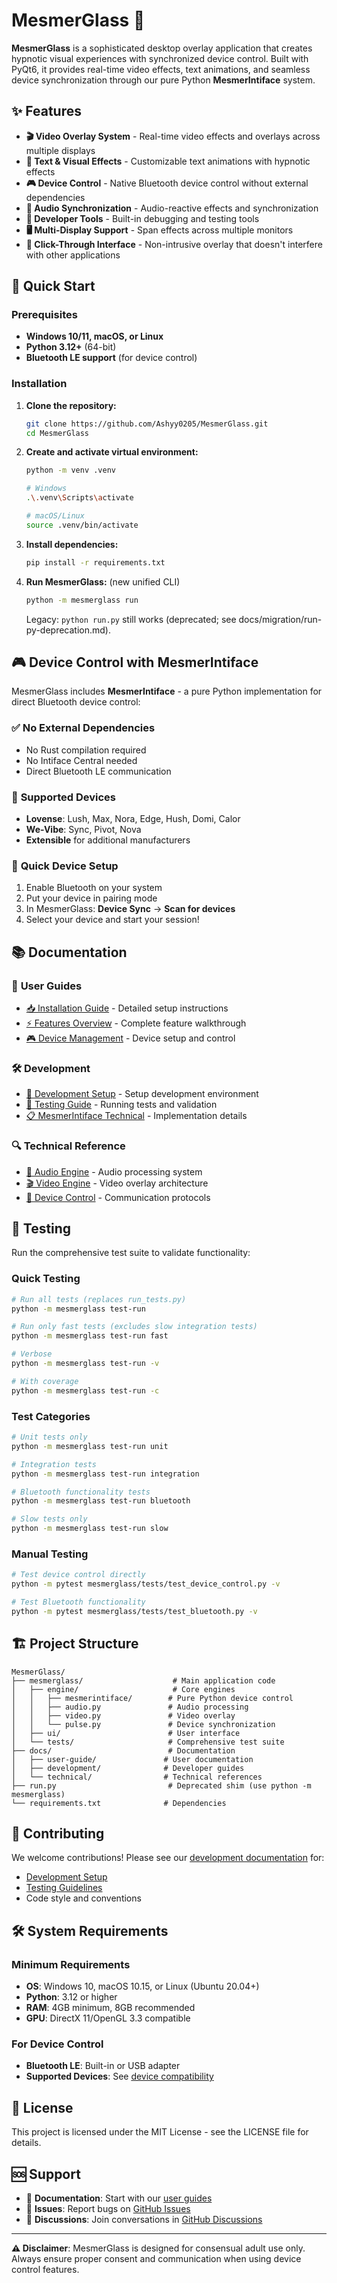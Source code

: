 # MesmerGlass 🌟

**MesmerGlass** is a sophisticated desktop overlay application that creates hypnotic visual experiences with synchronized device control. Built with PyQt6, it provides real-time video effects, text animations, and seamless device synchronization through our pure Python **MesmerIntiface** system.

## ✨ Features

- **🎬 Video Overlay System** - Real-time video effects and overlays across multiple displays
- **📝 Text & Visual Effects** - Customizable text animations with hypnotic effects
- **🎮 Device Control** - Native Bluetooth device control without external dependencies
- **🎵 Audio Synchronization** - Audio-reactive effects and synchronization
- **🔧 Developer Tools** - Built-in debugging and testing tools
- **🖥️ Multi-Display Support** - Span effects across multiple monitors
- **🎯 Click-Through Interface** - Non-intrusive overlay that doesn't interfere with other applications

## 🚀 Quick Start

### Prerequisites
- **Windows 10/11, macOS, or Linux**
- **Python 3.12+** (64-bit)
- **Bluetooth LE support** (for device control)

### Installation

1. **Clone the repository:**
   ```bash
   git clone https://github.com/Ashyy0205/MesmerGlass.git
   cd MesmerGlass
   ```

2. **Create and activate virtual environment:**
   ```bash
   python -m venv .venv
   
   # Windows
   .\.venv\Scripts\activate
   
   # macOS/Linux  
   source .venv/bin/activate
   ```

3. **Install dependencies:**
   ```bash
   pip install -r requirements.txt
   ```

4. **Run MesmerGlass:** (new unified CLI)
   ```bash
   python -m mesmerglass run
   ```
   Legacy: `python run.py` still works (deprecated; see docs/migration/run-py-deprecation.md).

## 🎮 Device Control with MesmerIntiface

MesmerGlass includes **MesmerIntiface** - a pure Python implementation for direct Bluetooth device control:

### ✅ **No External Dependencies**
- No Rust compilation required
- No Intiface Central needed
- Direct Bluetooth LE communication

### 🔧 **Supported Devices**
- **Lovense**: Lush, Max, Nora, Edge, Hush, Domi, Calor
- **We-Vibe**: Sync, Pivot, Nova
- **Extensible** for additional manufacturers

### 📡 **Quick Device Setup**
1. Enable Bluetooth on your system
2. Put your device in pairing mode
3. In MesmerGlass: **Device Sync** → **Scan for devices**
4. Select your device and start your session!

## 📚 Documentation

### 📖 **User Guides**
- [📥 Installation Guide](docs/user-guide/installation.md) - Detailed setup instructions
- [⚡ Features Overview](docs/user-guide/features.md) - Complete feature walkthrough  
- [🎮 Device Management](docs/user-guide/device-management.md) - Device setup and control

### 🛠️ **Development**
- [🔧 Development Setup](docs/development/dev-setup.md) - Setup development environment
- [🧪 Testing Guide](docs/development/testing.md) - Running tests and validation
- [📋 MesmerIntiface Technical](docs/development/mesmerintiface-complete.md) - Implementation details

### 🔍 **Technical Reference**
- [🎵 Audio Engine](docs/technical/audio-engine.md) - Audio processing system
- [🎬 Video Engine](docs/technical/video-engine.md) - Video overlay architecture
- [📡 Device Control](docs/technical/device-control.md) - Communication protocols

## 🧪 Testing

Run the comprehensive test suite to validate functionality:

### Quick Testing
```bash
# Run all tests (replaces run_tests.py)
python -m mesmerglass test-run

# Run only fast tests (excludes slow integration tests)
python -m mesmerglass test-run fast

# Verbose
python -m mesmerglass test-run -v

# With coverage
python -m mesmerglass test-run -c
```

### Test Categories
```bash
# Unit tests only
python -m mesmerglass test-run unit

# Integration tests
python -m mesmerglass test-run integration

# Bluetooth functionality tests
python -m mesmerglass test-run bluetooth

# Slow tests only
python -m mesmerglass test-run slow
```

### Manual Testing
```bash
# Test device control directly
python -m pytest mesmerglass/tests/test_device_control.py -v

# Test Bluetooth functionality
python -m pytest mesmerglass/tests/test_bluetooth.py -v
```

## 🏗️ Project Structure

```
MesmerGlass/
├── mesmerglass/                    # Main application code
│   ├── engine/                     # Core engines
│   │   ├── mesmerintiface/        # Pure Python device control
│   │   ├── audio.py               # Audio processing
│   │   ├── video.py               # Video overlay
│   │   └── pulse.py               # Device synchronization
│   ├── ui/                        # User interface
│   └── tests/                     # Comprehensive test suite
├── docs/                          # Documentation
│   ├── user-guide/               # User documentation
│   ├── development/              # Developer guides  
│   └── technical/                # Technical references
├── run.py                         # Deprecated shim (use python -m mesmerglass)
└── requirements.txt              # Dependencies
```

## 🤝 Contributing

We welcome contributions! Please see our [development documentation](docs/development/) for:

- [Development Setup](docs/development/dev-setup.md)
- [Testing Guidelines](docs/development/testing.md)
- Code style and conventions

## 🛠️ System Requirements

### Minimum Requirements
- **OS**: Windows 10, macOS 10.15, or Linux (Ubuntu 20.04+)
- **Python**: 3.12 or higher
- **RAM**: 4GB minimum, 8GB recommended
- **GPU**: DirectX 11/OpenGL 3.3 compatible

### For Device Control
- **Bluetooth LE**: Built-in or USB adapter
- **Supported Devices**: See [device compatibility](docs/user-guide/device-management.md)

## 📄 License

This project is licensed under the MIT License - see the LICENSE file for details.

## 🆘 Support

- 📖 **Documentation**: Start with our [user guides](docs/user-guide/)
- 🐛 **Issues**: Report bugs on [GitHub Issues](https://github.com/Ashyy0205/MesmerGlass/issues)
- 💬 **Discussions**: Join conversations in [GitHub Discussions](https://github.com/Ashyy0205/MesmerGlass/discussions)

---

**⚠️ Disclaimer**: MesmerGlass is designed for consensual adult use only. Always ensure proper consent and communication when using device control features.
